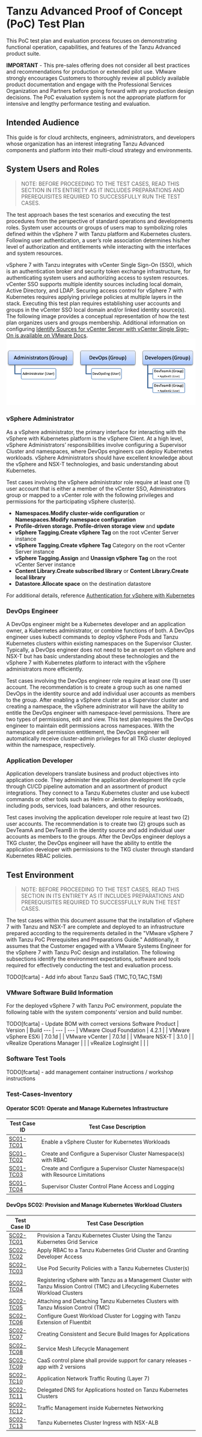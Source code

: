 

# Tanzu Advanced Proof of Concept (PoC) Test Plan
This PoC test plan and evaluation process focuses on demonstrating functional operation, capabilities, and features of the Tanzu Advanced product suite.

**IMPORTANT** - This pre-sales offering does not consider all best practices and recommendations for production or extended pilot use.  VMware strongly encourages Customers to thoroughly review all publicly available product documentation and engage with the Professional Services Organization and Partners before going forward with any production design decisions. The PoC evaluation system is not the appropriate platform for intensive and lengthy performance testing and evaluation.

## Intended Audience

This guide is for cloud architects, engineers, administrators, and developers whose organization has an interest integrating Tanzu Advanced components and platform into their multi-cloud strategy and environments.

## System Users and Roles

>NOTE: BEFORE PROCEEDING TO THE TEST CASES, READ THIS SECTION IN ITS ENTIRETY AS IT INCLUDES PREPARATIONS AND PREREQUISITES REQUIRED TO SUCCESSFULLY RUN THE TEST CASES.

The test approach bases the test scenarios and executing the test procedures from the perspective of standard operations and developments roles. System user accounts or groups of users map to symbolizing roles defined within the vSphere 7 with Tanzu platform and Kubernetes clusters. Following user authentication, a user’s role association determines his/her level of authorization and entitlements while interacting with the interfaces and system resources.

vSphere 7 with Tanzu integrates with vCenter Single Sign-On (SSO), which is an authentication broker and security token exchange infrastructure, for authenticating system users and authorizing access to system resources. vCenter SSO supports multiple identity sources including local domain, Active Directory, and LDAP. Securing access control for vSphere 7 with Kubernetes requires applying privilege policies at multiple layers in the stack. Executing this test plan requires establishing user accounts and groups in the vCenter SSO local domain and/or linked identity source(s). The following image provides a conceptual representation of how the test plan organizes users and groups membership. Additional information on configuring [Identify Sources for vCenter Server with vCenter Single Sign-On is available on VMware Docs](https://docs.vmware.com/en/VMware-vSphere/7.0/com.vmware.vsphere.authentication.doc/GUID-1F0106C9-0524-4583-9AC5-A748FD1DC4C5.html).
![Groups and Users](images/TestPlanGroupsUsers.png)

### vSphere Administrator

As a vSphere administrator, the primary interface for interacting with the vSphere with Kubernetes platform is the vSphere Client. At a high level, vSphere Administrators’ responsibilities involve configuring a Supervisor Cluster and namespaces, where DevOps engineers can deploy Kubernetes workloads. vSphere Administrators should have excellent knowledge about the vSphere and NSX-T technologies, and basic understanding about Kubernetes.

Test cases involving the vSphere administrator role require at least one (1) user account that is either a member of the vCenter SSO, Administrators group or mapped to a vCenter role with the following privileges and permissions for the participating vSphere cluster(s).

* **Namespaces.Modify cluster-wide configuration** or **Namespaces.Modify namespace configuration**
* **Profile-driven storage. Profile-driven storage view** and **update**
* **vSphere Tagging.Create vSphere Tag** on the root vCenter Server instance
* **vSphere Tagging.Create vSphere Tag** Category on the root vCenter Server instance
* **vSphere Tagging.Assign** and **Unassign vSphere Tag** on the root vCenter Server instance
* **Content Library.Create subscribed library** or **Content Library.Create local library**
* **Datastore.Allocate space** on the destination datastore

For additional details, reference [Authentication for vSphere with Kubernetes](https://docs.vmware.com/en/VMware-vSphere/7.0/vmware-vsphere-with-kubernetes/GUID-93B29112-4492-431F-958A-12323540C38D.html)

### DevOps Engineer

A DevOps engineer might be a Kubernetes developer and an application owner, a Kubernetes administrator, or combine functions of both. A DevOps engineer uses kubectl commands to deploy vSphere Pods and Tanzu Kubernetes clusters within existing namespaces on the Supervisor Cluster. Typically, a DevOps engineer does not need to be an expert on vSphere and NSX-T but has basic understanding about these technologies and the vSphere 7 with Kubernetes platform to interact with the vSphere administrators more efficiently.

Test cases involving the DevOps engineer role require at least one (1) user account. The recommendation is to create a group such as one named DevOps in the identity source and add individual user accounts as members to the group.  After enabling a vSphere cluster as a Supervisor cluster and creating a namespace, the vSphere administrator will have the ability to entitle the DevOps engineer with namespace-level permissions.  There are two types of permissions, edit and view. This test plan requires the DevOps engineer to maintain edit permissions across namespaces. With the namespace edit permission entitlement, the DevOps engineer will automatically receive cluster-admin privileges for all TKG cluster deployed within the namespace, respectively.

### Application Developer

Application developers translate business and product objectives into application code. They administer the application development life cycle through CI/CD pipeline automation and an assortment of product integrations. They connect to a Tanzu Kubernetes cluster and use kubectl commands or other tools such as Helm or Jenkins to deploy workloads, including pods, services, load balancers, and other resources.

Test cases involving the application developer role require at least two (2) user accounts. The recommendation is to create two (2) groups such as DevTeamA and DevTeamB in the identity source and add individual user accounts as members to the groups.  After the DevOps engineer deploys a TKG cluster, the DevOps engineer will have the ability to entitle the application developer with permissions to the TKG cluster through standard Kubernetes RBAC policies.

## Test Environment

>NOTE: BEFORE PROCEEDING TO THE TEST CASES, READ THIS SECTION IN ITS ENTIRETY AS IT INCLUDES PREPARATIONS AND PREREQUISITES REQUIRED TO SUCCESSFULLY RUN THE TEST CASES.

The test cases within this document assume that the installation of vSphere 7 with Tanzu and NSX-T are complete and deployed to an infrastructure prepared according to the requirements detailed in the "VMware vSphere 7 with Tanzu PoC Prerequisites and Preparations Guide." Additionally, it assumes that the Customer engaged with a VMware Systems Engineer for the vSphere 7 with Tanzu PoC design and installation.  The following subsections identify the environment expectations, software and tools required for effectively conducting the test and evaluation process.

TODO[fcarta] - Add info about Tanzu SaaS (TMC,TO,TAC,TSM)

### VMware Software Build Information

For the deployed vSphere 7 with Tanzu PoC environment, populate the following table with the system components’ version and build number.

TODO[fcarta] - Update BOM with correct versions
Software Product | Version | Build
--- | --- | --- |
VMware Cloud Foundation | 4.2.1 | |
VMware vSphere ESXi | 7.0.1d |  |
VMware vCenter | 7.0.1d |  |
VMware NSX-T | 3.1.0 |  |
vRealize Operations Manager |   |   |
vRealize LogInsight |   |   |

### Software Test Tools
TODO[fcarta] - add management container instructions / workshop instructions

### Test-Cases-Inventory
#### Operator SC01: Operate and Manage Kubernetes Infrastructure

Test Case ID | Test Case Description |
--- | --- |
[SC01-TC01](scenarios/operator/sc01-tc01.md) | Enable a vSphere Cluster for Kubernetes Workloads |
[SC01-TC02](scenarios/operator/sc01-tc02.md) | Create and Configure a Supervisor Cluster Namespace(s) with RBAC |
[SC01-TC03](scenarios/operator/sc01-tc03.md) | Create and Configure a Supervisor Cluster Namespace(s) with Resource Limitations |
[SC01-TC04](scenarios/operator/sc01-tc04.md) | Supervisor Cluster Control Plane Access and Logging |

#### DevOps SC02: Provision and Manage Kubernetes Workload Clusters

Test Case ID | Test Case Description |
--- | --- |
[SC02-TC01](scenarios/devops/sc02-tc01.md) | Provision a Tanzu Kubernetes Cluster Using the Tanzu Kubernetes Grid Service |
[SC02-TC02](scscenarios/devops/sc02-tc02.md) | Apply RBAC to a Tanzu Kubernetes Grid Cluster and Granting Developer Access |
[SC02-TC03](scenarios/devops/sc02-tc03.md) | Use Pod Security Policies with a Tanzu Kubernetes Cluster(s) |
[SC02-TC04](scenarios/devops/sc02-tc04.md) | Registering vSphere with Tanzu as a Management Cluster with Tanzu Mission Control (TMC) and Lifecycling Kubernetes Workload Clusters |
[SC02-TC05](scenarios/devops/sc02-tc05.md) | Attaching and Detaching Tanzu Kubernetes Clusters with Tanzu Mission Control (TMC) |
[SC02-TC06](scenarios/devops/sc02-tc06.md) | Configure Guest Workload Cluster for Logging with Tanzu Extension of Fluentbit |
[SC02-TC07](scenarios/devops/sc02-tc07.md) | Creating Consistent and Secure Build Images for Applications |
[SC02-TC08](scenarios/devops/sc02-tc08.md) | Service Mesh Lifecycle Management |
[SC02-TC09](scenarios/devops/sc02-tc09.md) | CaaS control plane shall provide support for canary releases - app with 2 versions |
[SC02-TC10](scenarios/devops/sc02-tc10.md) | Application Network Traffic Routing (Layer 7) |
[SC02-TC11](scenarios/devops/sc02-tc11.md) | Delegated DNS for Applications hosted on Tanzu Kubernetes Clusters |
[SC02-TC12](scenarios/devops/sc02-tc12.md) | Traffic Management inside Kubernetes Networking |
[SC02-TC13](scenarios/devops/sc02-tc13.md) | Tanzu Kubernetes Cluster Ingress with NSX-ALB |
